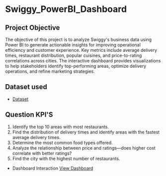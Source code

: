 # Swiggy_PowerBI_Dashboard
## Project Objective
The objective of this project is to analyze Swiggy's business data using Power BI to generate actionable insights for improving operational efficiency and customer experience. Key metrics include average delivery times, restaurant distribution, popular cuisines, and price-to-rating correlations across cities. The interactive dashboard provides visualizations to help stakeholders identify top-performing areas, optimize delivery operations, and refine marketing strategies.
## Dataset used
- <a href="https://raw.githubusercontent.com/adimsanjay/Swiggy_PowerBI_Dashboard/refs/heads/main/swiggy.csv">Dataset</a>
## Question KPI'S
1.	Identify the top 10 areas with most restaurants.
2.	Find the distribution of delivery times and identify areas with the fastest average delivery times.
3.	Determine the most common food types offered. 
4.	Analyze the relationship between price and ratings—does higher cost correlate with better ratings?
5.	Find the city with the highest number of restaurants.
- Dashboard Interaction <a href = "https://github.com/adimsanjay/Swiggy_PowerBI_Dashboard/blob/main/swiggy_Analysis_PowerBI.pdf">View Dashboard</a>
